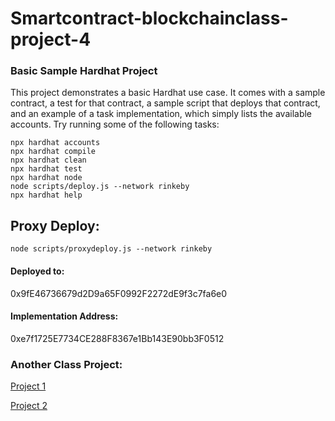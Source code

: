 # Smartcontract-blockchainclass-project-4
### Basic Sample Hardhat Project
This project demonstrates a basic Hardhat use case. It comes with a sample contract, a test for that contract, a sample script that deploys that contract, and an example of a task implementation, which simply lists the available accounts.
Try running some of the following tasks:
```shell
npx hardhat accounts
npx hardhat compile
npx hardhat clean
npx hardhat test
npx hardhat node
node scripts/deploy.js --network rinkeby
npx hardhat help
```

## Proxy Deploy:
```shell
node scripts/proxydeploy.js --network rinkeby
```
#### Deployed to: 
0x9fE46736679d2D9a65F0992F2272dE9f3c7fa6e0
#### Implementation Address: 
0xe7f1725E7734CE288F8367e1Bb143E90bb3F0512

### Another Class Project:

[Project 1](https://github.com/Sotatek-DucNguyen6/smartcontract-blockchainclass-project-1)

[Project 2](https://github.com/Sotatek-DucNguyen6/smartcontract-blockchainclass-project-2)
